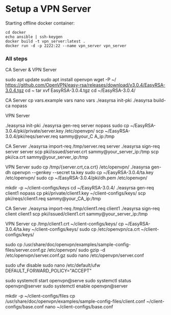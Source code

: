 # Setup a VPN Server 
Starting offline docker container: 
```
cd docker
echo ansible | ssh-keygen
docker build -t vpn_server:latest .
docker run -d -p 2222:22 --name vpn_server vpn_server
```

### All steps

CA Server & VPN Server

sudo apt update
sudo apt install openvpn
wget -P ~/ https://github.com/OpenVPN/easy-rsa/releases/download/v3.0.4/EasyRSA-3.0.4.tgz
cd ~
tar xvf EasyRSA-3.0.4.tgz
cd ~/EasyRSA-3.0.4/

CA Server
cp vars.example vars
nano vars
./easyrsa init-pki
./easyrsa build-ca nopass

VPN Server

./easyrsa init-pki
./easyrsa gen-req server nopass
sudo cp ~/EasyRSA-3.0.4/pki/private/server.key /etc/openvpn/
scp ~/EasyRSA-3.0.4/pki/reqs/server.req sammy@your_C A_ip:/tmp

CA Server
./easyrsa import-req /tmp/server.req server
./easyrsa sign-req server server
scp pki/issued/server.crt sammy@your_server_ip:/tmp
scp pki/ca.crt sammy@your_server_ip:/tmp

VPN Server
sudo cp /tmp/{server.crt,ca.crt} /etc/openvpn/
./easyrsa gen-dh
openvpn --genkey --secret ta.key
sudo cp ~/EasyRSA-3.0.4/ta.key /etc/openvpn/
sudo cp ~/EasyRSA-3.0.4/pki/dh.pem /etc/openvpn/

mkdir -p ~/client-configs/keys
cd ~/EasyRSA-3.0.4/
./easyrsa gen-req client1 nopass
cp pki/private/client1.key ~/client-configs/keys/
scp pki/reqs/client1.req sammy@your_CA_ip:/tmp

CA Server
./easyrsa import-req /tmp/client1.req client1
./easyrsa sign-req client client1
scp pki/issued/client1.crt sammy@your_server_ip:/tmp

VPN Server
cp /tmp/client1.crt ~/client-configs/keys/
cp ~/EasyRSA-3.0.4/ta.key ~/client-configs/keys/
sudo cp /etc/openvpn/ca.crt ~/client-configs/keys/

sudo cp /usr/share/doc/openvpn/examples/sample-config-files/server.conf.gz /etc/openvpn/
sudo gzip -d /etc/openvpn/server.conf.gz
sudo nano /etc/openvpn/server.conf

sudo ufw disable
sudo nano /etc/default/ufw
DEFAULT_FORWARD_POLICY="ACCEPT"

sudo systemctl start openvpn@serve
sudo systemctl status openvpn@server
sudo systemctl enable openvpn@server

mkdir -p ~/client-configs/files
cp /usr/share/doc/openvpn/examples/sample-config-files/client.conf ~/client-configs/base.conf
nano ~/client-configs/base.conf 